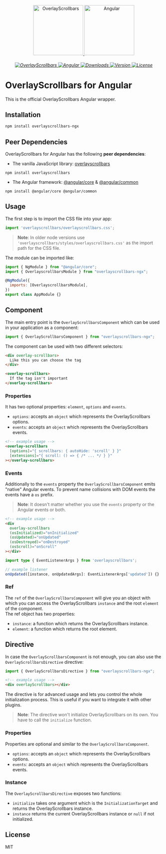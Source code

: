 <div align="center">
  <a href="https://kingsora.github.io/OverlayScrollbars">
    <img src="https://raw.githubusercontent.com/KingSora/OverlayScrollbars/master/logo/logo.png" width="160" height="160" alt="OverlayScrollbars">
  </a>
  <a href="https://github.com/angular/angular">
    <img src="https://raw.githubusercontent.com/KingSora/OverlayScrollbars/master/packages/overlayscrollbars-ngx/logo.svg" width="160" height="160" alt="Angular">
  </a>
</div>
<h6 align="center">
    <a href="https://github.com/KingSora/OverlayScrollbars">
      <img src="https://img.shields.io/badge/OverlayScrollbars-%5E2.0.0-338EFF?style=flat-square" alt="OverlayScrollbars">
    </a>
    <a href="https://github.com/angular/angular">
      <img src="https://img.shields.io/badge/Angular-%3E=12.0.0-DD0031?style=flat-square&logo=Angular" alt="Angular">
    </a>
    <a href="https://www.npmjs.com/package/overlayscrollbars-ngx">
      <img src="https://img.shields.io/npm/dt/overlayscrollbars-ngx.svg?style=flat-square" alt="Downloads">
    </a>
    <a href="https://www.npmjs.com/package/overlayscrollbars-ngx">
      <img src="https://img.shields.io/npm/v/overlayscrollbars-ngx.svg?style=flat-square" alt="Version">
    </a>
    <a href="#">
      <img src="https://img.shields.io/github/license/kingsora/overlayscrollbars.svg?style=flat-square" alt="License">
    </a>
</h6>

# OverlayScrollbars for Angular

This is the official OverlayScrollbars Angular wrapper.

## Installation

```sh
npm install overlayscrollbars-ngx
```

## Peer Dependencies

OverlayScrollbars for Angular has the following **peer dependencies**:

- The vanilla JavaScript library: [overlayscrollbars](https://www.npmjs.com/package/overlayscrollbars)

```
npm install overlayscrollbars
```

- The Angular framework: [@angular/core](https://www.npmjs.com/package/@angular/core) & [@angular/common](https://www.npmjs.com/package/@angular/common)

```
npm install @angular/core @angular/common
```

## Usage

The first step is to import the CSS file into your app:
```ts
import 'overlayscrollbars/overlayscrollbars.css';
```

> __Note__: In older node versions use `'overlayscrollbars/styles/overlayscrollbars.css'` as the import path for the CSS file.

The module can be imported like:

```js
import { NgModule } from "@angular/core";
import { OverlayscrollbarsModule } from "overlayscrollbars-ngx";

@NgModule({
  imports: [OverlayscrollbarsModule],
})
export class AppModule {}
```


## Component

The main entry point is the `OverlayScrollbarsComponent` which can be used in your application as a component:

```js
import { OverlayScrollbarsComponent } from "overlayscrollbars-ngx";
```

The component can be used with two different selectors:

```html
<div overlay-scrollbars>
  Like this you can choose the tag
</div>

<overlay-scrollbars>
  If the tag isn't important
</overlay-scrollbars>
```

### Properties

It has two optional properties: `element`, `options` and `events`.

- `options`: accepts an `object` which represents the OverlayScrollbars options.
- `events`: accepts an `object` which represents the OverlayScrollbars events.

```html
<!-- example usage -->
<overlay-scrollbars
  [options]="{ scrollbars: { autoHide: 'scroll' } }"
  [extensions]="{ scroll: () => { /* ... */ } }"
></overlay-scrollbars>
```

### Events

Additionally to the `events` property the `OverlayScrollbarsComponent` emits "native" Angular events. To prevent name collisions with DOM events the events have a `os` prefix. 

> __Note__: It doesn't matter whether you use the `events` property or the Angular events or both.

```html
<!-- example usage -->
<div
  overlay-scrollbars
  (osInitialized)="onInitialized"
  (osUpdated)="onUpdated"
  (osDestroyed)="onDestroyed"
  (osScroll)="onScroll"
></div>
```

```ts
import type { EventListenerArgs } from 'overlayscrollbars';

// example listener
onUpdated([instance, onUpdatedArgs]: EventListenerArgs['updated']) {}
```

### Ref

The `ref` of the `OverlayScrollbarsComponent` will give you an object with which you can access the OverlayScrollbars `instance` and the root `element` of the component.  
The ref object has two properties:

- `instance`: a function which returns the OverlayScrollbars instance.
- `element`: a function which returns the root element.

## Directive

In case the `OverlayScrollbarsComponent` is not enough, you can also use the `OverlayScrollbarsDirective` directive:

```js
import { OverlayScrollbarsDirective } from "overlayscrollbars-ngx";
```

```html
<!-- example usage -->
<div overlayScrollbars></div>
```

The directive is for advanced usage and lets you control the whole initialization process. This is useful if you want to integrate it with other plugins.

> __Note__: The directive won't initialize OverlayScrollbars on its own. You have to call the `initialize` function.

### Properties

Properties are optional and similar to the `OverlayScrollbarsComponent`.

- `options`: accepts an `object` which represents the OverlayScrollbars options.
- `events`: accepts an `object` which represents the OverlayScrollbars events.

### Instance

The `OverlayScrollbarsDirective` exposes two functions:

- `initialize` takes one argument which is the `InitializationTarget` and returns the OverlayScrollbars instance.
- `instance` returns the current OverlayScrollbars instance or `null` if not initialized.

## License

MIT
